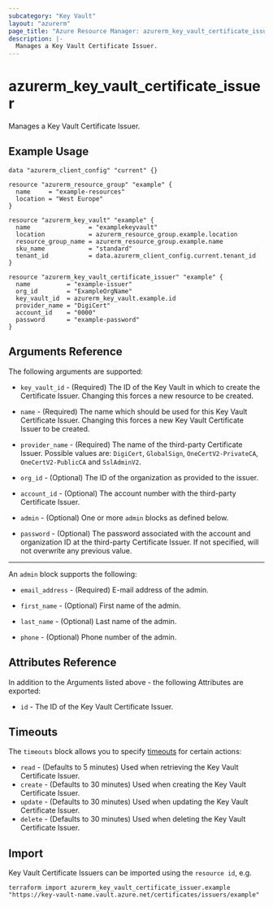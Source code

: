 ```yaml
---
subcategory: "Key Vault"
layout: "azurerm"
page_title: "Azure Resource Manager: azurerm_key_vault_certificate_issuer"
description: |-
  Manages a Key Vault Certificate Issuer.
---
```


# azurerm_key_vault_certificate_issuer

Manages a Key Vault Certificate Issuer.

## Example Usage

```hcl
data "azurerm_client_config" "current" {}

resource "azurerm_resource_group" "example" {
  name     = "example-resources"
  location = "West Europe"
}

resource "azurerm_key_vault" "example" {
  name                = "examplekeyvault"
  location            = azurerm_resource_group.example.location
  resource_group_name = azurerm_resource_group.example.name
  sku_name            = "standard"
  tenant_id           = data.azurerm_client_config.current.tenant_id
}

resource "azurerm_key_vault_certificate_issuer" "example" {
  name          = "example-issuer"
  org_id        = "ExampleOrgName"
  key_vault_id  = azurerm_key_vault.example.id
  provider_name = "DigiCert"
  account_id    = "0000"
  password      = "example-password"
}
```

## Arguments Reference

The following arguments are supported:

* `key_vault_id` - (Required) The ID of the Key Vault in which to create the Certificate Issuer. Changing this forces a new resource to be created.

* `name` - (Required) The name which should be used for this Key Vault Certificate Issuer. Changing this forces a new Key Vault Certificate Issuer to be created.

* `provider_name` - (Required) The name of the third-party Certificate Issuer. Possible values are: `DigiCert`, `GlobalSign`, `OneCertV2-PrivateCA`, `OneCertV2-PublicCA` and `SslAdminV2`.

* `org_id` - (Optional) The ID of the organization as provided to the issuer.

* `account_id` - (Optional) The account number with the third-party Certificate Issuer.

* `admin` - (Optional) One or more `admin` blocks as defined below.

* `password` - (Optional) The password associated with the account and organization ID at the third-party Certificate Issuer. If not specified, will not overwrite any previous value.

---

An `admin` block supports the following:

* `email_address` - (Required) E-mail address of the admin.

* `first_name` - (Optional) First name of the admin.

* `last_name` - (Optional) Last name of the admin.

* `phone` - (Optional) Phone number of the admin.

## Attributes Reference

In addition to the Arguments listed above - the following Attributes are exported:

* `id` - The ID of the Key Vault Certificate Issuer.

## Timeouts

The `timeouts` block allows you to specify [timeouts](https://www.terraform.io/language/resources/syntax#operation-timeouts) for certain actions:

* `read` - (Defaults to 5 minutes) Used when retrieving the Key Vault Certificate Issuer.
* `create` - (Defaults to 30 minutes) Used when creating the Key Vault Certificate Issuer.
* `update` - (Defaults to 30 minutes) Used when updating the Key Vault Certificate Issuer.
* `delete` - (Defaults to 30 minutes) Used when deleting the Key Vault Certificate Issuer.

## Import

Key Vault Certificate Issuers can be imported using the `resource id`, e.g.

```shell
terraform import azurerm_key_vault_certificate_issuer.example "https://key-vault-name.vault.azure.net/certificates/issuers/example"
```
